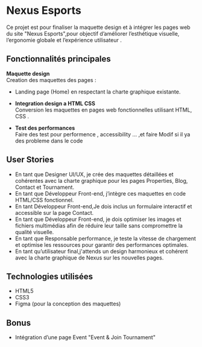 # Nexus Esports

Ce projet est pour finaliser la maquette design et à intégrer les pages web du site "Nexus Esports",pour objectif d’améliorer l’esthétique visuelle, l’ergonomie globale et l’expérience utilisateur .

## Fonctionnalités principales

   **Maquette design**  
  Creation des maquettes des pages :  
  -   Landing page (Home)
  en respectant la charte graphique existante.

- **Integration design a HTML CSS**  
  Conversion les maquettes en pages web fonctionnelles utilisant HTML, CSS .

- **Test des performances**  
  Faire des test pour performence , accessibility ... ,et faire Modif si il ya des probleme dans le code

  
## User Stories

- En tant que Designer UI/UX, je crée des maquettes détaillées et cohérentes avec la charte graphique pour les pages Properties, Blog, Contact et Tournament.  
- En tant que Développeur Front-end, j’intègre ces maquettes en code HTML/CSS fonctionnel.  
- En tant Développeur Front-end,Je dois inclus un formulaire interactif et accessible sur la page Contact.  
- En tant que Développeur Front-end, je dois optimiser les images et fichiers multimédias afin de réduire leur taille sans compromettre la qualité visuelle.
- En tant que Responsable performance, je teste la vitesse de chargement et optimise les ressources pour garantir des performances optimales.
- En tant qu’utilisateur final,j'attends un design harmonieux et cohérent avec la charte graphique de Nexus sur les nouvelles pages.   

  
## Technologies utilisées

- HTML5  
- CSS3  
- Figma (pour la conception des maquettes)

## Bonus
- Intégration d’une page Event "Event & Join Tournament"
  
